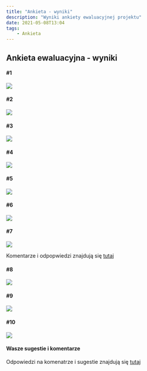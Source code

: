 ```yaml
---
title: "Ankieta - wyniki"
description: "Wyniki ankiety ewaluacyjnej projektu"
date: 2021-05-08T13:04
tags: 
    - Ankieta
---
```


## Ankieta ewaluacyjna - wyniki

#### #1

<img src="../assets/img/content/ankieta-01.png">

#### #2

<img src="../assets/img/content/ankieta-02.png">

#### #3

<img src="../assets/img/content/ankieta-03.png">

#### #4

<img src="../assets/img/content/ankieta-04.png">

#### #5

<img src="../assets/img/content/ankieta-05.png">

#### #6

<img src="../assets/img/content/ankieta-06.png">

#### #7

<img src="../assets/img/content/ankieta-07.png">

Komentarze i odpopwiedzi znajdują się [tutaj](https://olsztynwskrocie.pl/ankieta-odpowiedzi/)  


#### #8

<img src="../assets/img/content/ankieta-08.png">

#### #9

<img src="../assets/img/content/ankieta-09.png">

#### #10

<img src="../assets/img/content/ankieta-10.png">

#### Wasze sugestie i komentarze 
Odpowiedzi na komenatrze i sugestie znajdują się [tutaj](https://olsztynwskrocie.pl/ankieta-odpowiedzi/)  
